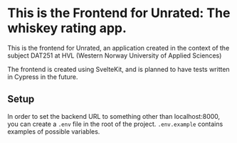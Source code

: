 # This is the Frontend for Unrated: The whiskey rating app.
This is the frontend for Unrated, an application created in the context of the subject DAT251 at HVL (Western Norway University of Applied Sciences) 


The frontend is created using SvelteKit, and is planned to have tests written in Cypress in the future.


## Setup

In order to set the backend URL to something other than localhost:8000, you can create a `.env` file in the root of the project. 
`.env.example` contains examples of possible variables.
